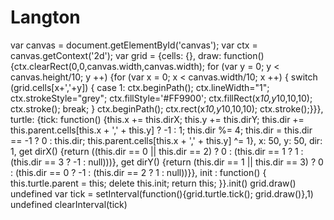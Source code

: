 # Langton

var canvas = document.getElementById('canvas'); var ctx = canvas.getContext('2d'); var grid = {cells: {}, draw: function(){ctx.clearRect(0,0,canvas.width,canvas.width); for (var y = 0; y < canvas.height/10; y ++) {for (var x = 0; x < canvas.width/10; x ++) {
switch (grid.cells[x+','+y]) {
    case 1:
		ctx.beginPath();
		ctx.lineWidth="1";
		ctx.strokeStyle="grey";
		ctx.fillStyle='#FF9900';
		ctx.fillRect(x*10,y*10,10,10);
		ctx.stroke();
		break;
}
ctx.beginPath();
ctx.rect(x*10,y*10,10,10);
ctx.stroke();}}}, turtle: {tick: function() {this.x += this.dirX; this.y += this.dirY; this.dir += this.parent.cells[this.x + ',' + this.y] ? -1 : 1; this.dir %= 4; this.dir = this.dir == -1 ? 0 : this.dir; this.parent.cells[this.x + ',' + this.y] ^= 1}, x: 50, y: 50, dir: 1, get dirX() {return ((this.dir == 0 || this.dir == 2) ? 0 : (this.dir == 1 ? 1 : (this.dir == 3 ? -1 : null)))}, get dirY() {return (this.dir == 1 || this.dir == 3) ? 0 : (this.dir == 0 ? -1 : (this.dir == 2 ? 1 : null))}}, init : function() {
        this.turtle.parent = this;
        delete this.init;
        return this;
    }}.init()
grid.draw()
undefined
var tick = setInterval(function(){grid.turtle.tick(); grid.draw()},1)
undefined
clearInterval(tick)



